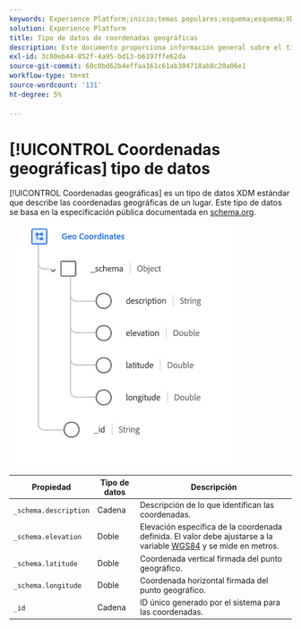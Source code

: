```yaml
---
keywords: Experience Platform;inicio;temas populares;esquema;esquema;XDM;campos;esquemas;esquemas;geografía;coordenadas;tipo de datos;tipo de datos;tipo de datos;tipo de datos;
solution: Experience Platform
title: Tipo de datos de coordenadas geográficas
description: Este documento proporciona información general sobre el tipo de datos XDM Coordenadas geográficamente.
exl-id: 3c80eb44-852f-4a95-bd13-b6197ffe62da
source-git-commit: 60c0bd62b4effaa161c61ab304718ab8c20a06e1
workflow-type: tm+mt
source-wordcount: '131'
ht-degree: 5%

---
```


# [!UICONTROL Coordenadas geográficas] tipo de datos

[!UICONTROL Coordenadas geográficas] es un tipo de datos XDM estándar que describe las coordenadas geográficas de un lugar. Este tipo de datos se basa en la especificación pública documentada en [schema.org](https://schema.org/GeoCoordinates).

<img src="../images/data-types/geo-coordinates.png" width="400" /><br />

| Propiedad | Tipo de datos | Descripción |
| --- | --- | --- |
| `_schema.description` | Cadena | Descripción de lo que identifican las coordenadas. |
| `_schema.elevation` | Doble | Elevación específica de la coordenada definida. El valor debe ajustarse a la variable [WGS84](https://gisgeography.com/wgs84-world-geodetic-system/) y se mide en metros. |
| `_schema.latitude` | Doble | Coordenada vertical firmada del punto geográfico. |
| `_schema.longitude` | Doble | Coordenada horizontal firmada del punto geográfico. |
| `_id` | Cadena | ID único generado por el sistema para las coordenadas. |
